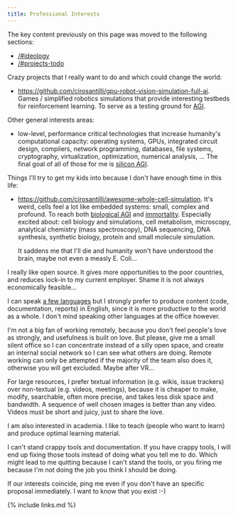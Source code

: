 ```yaml
---
title: Professional Interests
---
```


The key content previously on this page was moved to the following sections:

- [/#ideology](/#ideology)
- [/#projects-todo](/#projects-todo)

Crazy projects that I really want to do and which could change the world:

-   <https://github.com/cirosantilli/gpu-robot-vision-simulation-full-ai>. Games / simplified robotics simulations that provide interesting testbeds for reinforcement learning. To serve as a testing ground for [AGI](#sci-fi).

Other general interests areas:

-   low-level, performance critical technologies that increase humanity's computational capacity: operating systems, GPUs, integrated circuit design, compilers, network programming,  databases, file systems, cryptography, virtualization, optimization, numerical analysis, ... The final goal of all of those for me is [silicon AGI](#sci-fi).

Things I'll try to get my kids into because I don't have enough time in this life:

-   <https://github.com/cirosantilli/awesome-whole-cell-simulation>. It's weird, cells feel a lot like embedded systems: small, complex and profound. To reach both [biological AGI](#sci-fi) and [immortality](#sci-fi). Especially excited about: cell biology and simulations, cell metabolism, microscopy, analytical chemistry (mass spectroscopy), DNA sequencing, DNA synthesis, synthetic biology, protein and small molecule simulation.

    It saddens me that I'll die and humanity won't have understood the brain, maybe not even a measly E. Coli...

I really like open source. It gives more opportunities to the poor countries, and reduces lock-in to my current employer. Shame it is not always economically feasible...

I can speak [a few languages](/skills#natural-languages) but I strongly prefer to produce content (code, documentation, reports) in English, since it is more productive to the world as a whole. I don't mind speaking other languages at the office however.

I'm not a big fan of working remotely, because you don't feel people's love as strongly, and usefulness is built on love. But please, give me a small silent office so I can concentrate instead of a silly open space, and create an internal social network so I can see what others are doing. Remote working can only be attempted if the majority of the team also does it, otherwise you will get excluded. Maybe after VR...

For large resources, I prefer textual information (e.g. wikis, issue trackers) over non-textual (e.g. videos, meetings), because it is cheaper to make, modify, searchable, often more precise, and takes less disk space and bandwidth. A sequence of well chosen images is better than any video. Videos must be short and juicy, just to share the love.

I am also interested in academia. I like to teach (people who want to learn) and produce optimal learning material.

I can't stand crappy tools and documentation. If you have crappy tools, I will end up fixing those tools instead of doing what you tell me to do. Which might lead to me quitting because I can't stand the tools, or you firing me because I'm not doing the job you think I should be doing.

If our interests coincide, ping me even if you don't have an specific proposal immediately. I want to know that you exist :-)

{% include links.md %}
